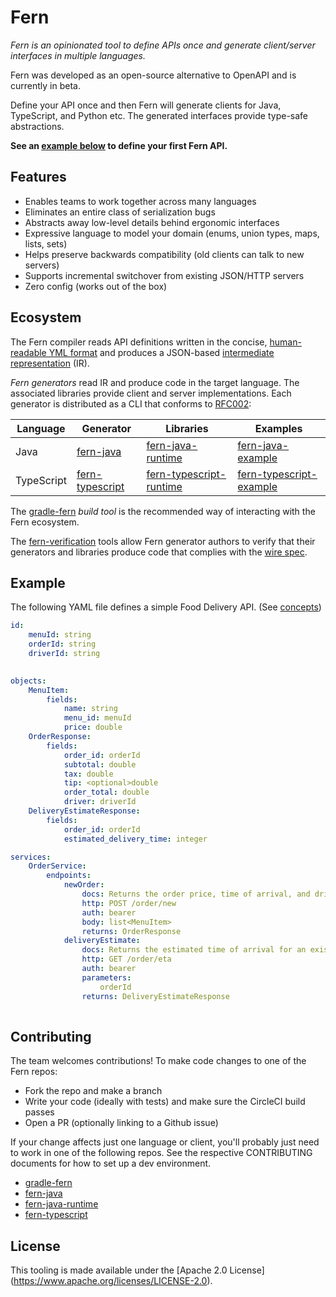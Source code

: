 # Fern

</p>

_Fern is an opinionated tool to define APIs once and generate client/server interfaces in multiple languages._

Fern was developed as an open-source alternative to OpenAPI and is currently in beta.

Define your API once and then Fern will generate clients for Java, TypeScript, and Python etc. The generated interfaces provide type-safe abstractions.

**See an [example below](#example) to define your first Fern API.**

## Features

- Enables teams to work together across many languages
- Eliminates an entire class of serialization bugs
- Abstracts away low-level details behind ergonomic interfaces
- Expressive language to model your domain (enums, union types, maps, lists, sets)
- Helps preserve backwards compatibility (old clients can talk to new servers)
- Supports incremental switchover from existing JSON/HTTP servers
- Zero config (works out of the box)

## Ecosystem

The Fern compiler reads API definitions written in the concise, [human-readable YML format](/docs/spec/fern_definitions.md) and produces a JSON-based [intermediate representation](/docs/spec/intermediate_representation.md) (IR).

_Fern generators_ read IR and produce code in the target language. The associated libraries provide client and server implementations. Each generator is distributed as a CLI that conforms to [RFC002](/docs/rfc/002-contract-for-fern-generators.md):

| Language | Generator | Libraries | Examples |
|--------------------|-------------------------------|-|-|
| Java | [fern-java](https://github.com/fern-api/fern-java) | [fern-java-runtime](https://github.com/fern-api/fern-java-runtime) | [fern-java-example](https://github.com/fern-api/fern-java-example) |
| TypeScript | [fern-typescript](https://github.com/fern-api/fern-typescript) | [fern-typescript-runtime](https://github.com/fern-api/fern-typescript-runtime) | [fern-typescript-example](https://github.com/palantir/fern-typescript-example) |

The [gradle-fern](https://github.com/fern-api/gradle-fern) _build tool_ is the recommended way of interacting with the Fern ecosystem.

The [fern-verification](https://github.com/fern-api/fern-verification) tools allow Fern generator authors to verify that their generators and libraries produce code that complies with the [wire spec](/docs/spec/wire.md).

## Example

The following YAML file defines a simple Food Delivery API. (See [concepts](/docs/concepts.md))

```yaml
id:
    menuId: string
    orderId: string
    driverId: string
    

objects:
    MenuItem:
        fields:
            name: string
            menu_id: menuId
            price: double
    OrderResponse:
        fields:
            order_id: orderId
            subtotal: double
            tax: double
            tip: <optional>double
            order_total: double
            driver: driverId
    DeliveryEstimateResponse:
        fields:
            order_id: orderId
            estimated_delivery_time: integer

services:
    OrderService:
        endpoints:
            newOrder:
                docs: Returns the order price, time of arrival, and driver for a new order.
                http: POST /order/new
                auth: bearer
                body: list<MenuItem>
                returns: OrderResponse
            deliveryEstimate:
                docs: Returns the estimated time of arrival for an existing order.
                http: GET /order/eta
                auth: bearer
                parameters: 
                    orderId
                returns: DeliveryEstimateResponse
            
```

## Contributing

The team welcomes contributions! To make code changes to one of the Fern repos:

- Fork the repo and make a branch
- Write your code (ideally with tests) and make sure the CircleCI build passes
- Open a PR (optionally linking to a Github issue)

If your change affects just one language or client, you'll probably just need to work in one of the following repos.  See the respective CONTRIBUTING documents for how to set up a dev environment.

- [gradle-fern](https://github.com/fern-api/gradle-fern)
- [fern-java](https://github.com/fern-api/fern-java)
- [fern-java-runtime](https://github.com/fern-api/fern-java-runtime)
- [fern-typescript](https://github.com/fern-api/fern-typescript)

## License

This tooling is made available under the [Apache 2.0 License] (https://www.apache.org/licenses/LICENSE-2.0).